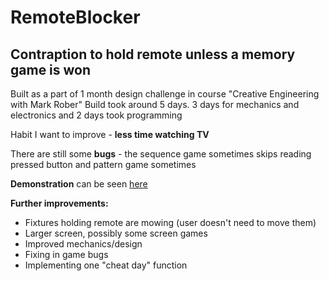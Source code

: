# RemoteBlocker
## Contraption to hold remote unless a memory game is won

Built as a part of 1 month design challenge in course "Creative Engineering with Mark Rober"
Build took around 5 days. 3 days for mechanics and electronics and 2 days took programming

Habit I want to improve - **less time watching TV**

There are still some **bugs** - the sequence game sometimes skips reading pressed button and pattern game sometimes

**Demonstration** can be seen [here](https://www.youtube.com/watch?v=uzOo9EEi5eQ&t=1s) 

**Further improvements:**
- Fixtures holding remote are mowing (user doesn't need to move them)
- Larger screen, possibly some screen games
- Improved mechanics/design
- Fixing in game bugs
- Implementing one "cheat day" function

